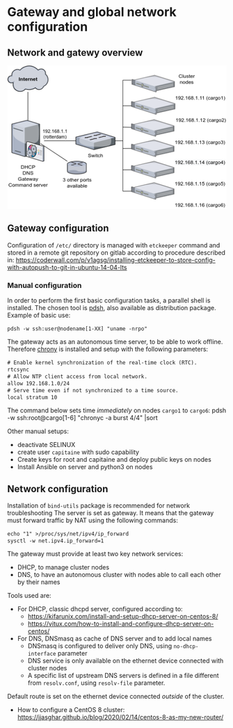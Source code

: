 # Gateway and global network configuration

## Network and gatewy overview

![Network map](./images/minicluster.png "Network map")

## Gateway configuration

Configuration of `/etc/` directory is managed with `etckeeper` command and stored in a remote git repository on gitlab according to procedure described in: https://coderwall.com/p/v1agsg/installing-etckeeper-to-store-config-with-autopush-to-git-in-ubuntu-14-04-lts

### Manual configuration
In order to perform the first basic configuration tasks, a parallel shell is installed. The chosen tool is [pdsh](https://github.com/chaos/pdsh), also available as distribution package. Example of basic use: 

    pdsh -w ssh:user@nodename[1-XX] "uname -nrpo"

The gateway acts as an autonomous time server, to be able to work offline. Therefore [chrony](https://www.itzgeek.com/post/how-to-install-ntp-chrony-on-centos-8-centos-7-rhel-8-rhel-7/) is installed and setup with the following parameters:

    # Enable kernel synchronization of the real-time clock (RTC).
    rtcsync
    # Allow NTP client access from local network.
    allow 192.168.1.0/24
    # Serve time even if not synchronized to a time source.
    local stratum 10

The command below sets time *immediately* on nodes `cargo1` to `cargo6`:
    pdsh -w ssh:root@cargo[1-6] "chronyc -a burst 4/4" |sort

Other manual setups:
* deactivate SELINUX
* create user `capitaine` with sudo capability
* Create keys for root and capitaine and deploy public keys on nodes
* Install Ansible on server and python3 on nodes

## Network configuration

Installation of `bind-utils` package is recommended for network troubleshooting
The server is set as gateway. It means that the gateway must forward traffic by NAT using the following commands:

    echo "1" >/proc/sys/net/ipv4/ip_forward
    sysctl -w net.ipv4.ip_forward=1

The gateway must provide at least two key network services:
* DHCP, to manage cluster nodes 
* DNS, to have an autonomous cluster with nodes able to call each other by their names

Tools used are:
* For DHCP, classic dhcpd server, configured according to:
    * https://kifarunix.com/install-and-setup-dhcp-server-on-centos-8/
    * https://vitux.com/how-to-install-and-configure-dhcp-server-on-centos/
* For DNS, DNSmasq as cache of DNS server and to add local names
    * DNSmasq is configured to deliver only DNS, using `no-dhcp-interface` parameter
    * DNS service is only available on the ethernet device connected with cluster nodes 
    * A specific list of upstream DNS servers is defined in a file different from `resolv.conf`, using `resolv-file` parameter. 

Default route is set on the ethernet device connected *outside* of the cluster. 

* How to configure a CentOS 8 cluster: https://jjasghar.github.io/blog/2020/02/14/centos-8-as-my-new-router/
